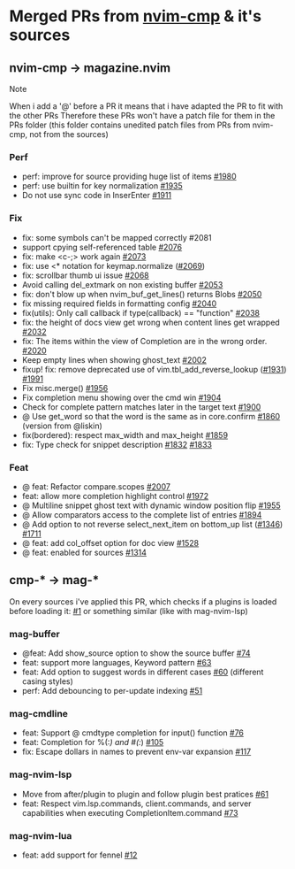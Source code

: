 # Merged PRs from [nvim-cmp](https://github.com/hrsh7th/nvim-cmp) & it's sources

## nvim-cmp -> magazine.nvim

> [!NOTE]
> When i add a '@' before a PR it means that i have adapted the PR to fit with the other PRs
> Therefore these PRs won't have a patch file for them in the PRs folder (this folder contains unedited patch files from PRs from nvim-cmp, not from the sources)

### Perf

- perf: improve for source providing huge list of items [#1980](https://github.com/hrsh7th/nvim-cmp/pull/1980)
- perf: use builtin for key normalization [#1935](https://github.com/hrsh7th/nvim-cmp/pull/1935)
- Do not use sync code in InserEnter [#1911](https://github.com/hrsh7th/nvim-cmp/pull/1911)

### Fix

- fix: some symbols can't be mapped correctly #2081 
- support cpying self-referenced table [#2076](https://github.com/hrsh7th/nvim-cmp/pull/2076)
- fix: make <c-;> work again [#2073](https://github.com/hrsh7th/nvim-cmp/pull/2073)
- fix: use \<\* notation for keymap.normalize ([#2069](https://github.com/hrsh7th/nvim-cmp/pull/2069))
- fix: scrollbar thumb ui issue [#2068](https://github.com/hrsh7th/nvim-cmp/pull/2068)
- Avoid calling del_extmark on non existing buffer [#2053](https://github.com/hrsh7th/nvim-cmp/pull/2053)
- fix: don't blow up when nvim_buf_get_lines() returns Blobs [#2050](https://github.com/hrsh7th/nvim-cmp/pull/2050)
- fix missing required fields in formatting config [#2040](https://github.com/hrsh7th/nvim-cmp/pull/2040)
- fix(utils): Only call callback if type(callback) == "function" [#2038](https://github.com/hrsh7th/nvim-cmp/pull/2038)
- fix: the height of docs view get wrong when content lines get wrapped [#2032](https://github.com/hrsh7th/nvim-cmp/pull/2032)
- fix: The items within the view of Completion are in the wrong order. [#2020](https://github.com/hrsh7th/nvim-cmp/pull/2020)
- Keep empty lines when showing ghost_text [#2002](https://github.com/hrsh7th/nvim-cmp/pull/2002)
- fixup! fix: remove deprecated use of vim.tbl_add_reverse_lookup ([#1931](https://github.com/hrsh7th/nvim-cmp/pull/1931)) [#1991](https://github.com/hrsh7th/nvim-cmp/pull/1991)
- Fix misc.merge() [#1956](https://github.com/hrsh7th/nvim-cmp/pull/1956)
- Fix completion menu showing over the cmd win [#1904](https://github.com/hrsh7th/nvim-cmp/pull/1904)
- Check for complete pattern matches later in the target text [#1900](https://github.com/hrsh7th/nvim-cmp/pull/1900)
- @ Use get_word so that the word is the same as in core.confirm [#1860](https://github.com/hrsh7th/nvim-cmp/pull/1860) (version from @liskin)
- fix(bordered): respect max_width and max_height [#1859](https://github.com/hrsh7th/nvim-cmp/pull/1859)
- fix: Type check for snippet description [#1832](https://github.com/hrsh7th/nvim-cmp/pull/1832) [#1833](https://github.com/hrsh7th/nvim-cmp/pull/1833)

### Feat

- @ feat: Refactor compare.scopes [#2007](https://github.com/hrsh7th/nvim-cmp/pull/2007)
- feat: allow more completion highlight control [#1972](https://github.com/hrsh7th/nvim-cmp/pull/1972)
- @ Multiline snippet ghost text with dynamic window position flip [#1955](https://github.com/hrsh7th/nvim-cmp/pull/1955)
- @ Allow comparators access to the complete list of entries [#1894](https://github.com/hrsh7th/nvim-cmp/pull/1894)
- @ Add option to not reverse select_next_item on bottom_up list ([#1346](https://github.com/hrsh7th/nvim-cmp/pull/1346)) [#1711](https://github.com/hrsh7th/nvim-cmp/pull/1711)
- @ feat: add col_offset option for doc view [#1528](https://github.com/hrsh7th/nvim-cmp/pull/1528)
- @ feat: enabled for sources [#1314](https://github.com/hrsh7th/nvim-cmp/pull/1314)

## cmp-* -> mag-*

On every sources i've applied this PR, which checks if a plugins is loaded before loading it: [#1](https://github.com/iguanacucumber/mag-buffer/pull/1) or something similar (like with mag-nvim-lsp)

### mag-buffer

- @feat: Add show_source option to show the source buffer [#74](https://github.com/hrsh7th/cmp-buffer/pull/74)
- feat: support more languages, Keyword pattern [#63](https://github.com/hrsh7th/cmp-buffer/pull/63)
- feat: Add option to suggest words in different cases [#60](https://github.com/hrsh7th/cmp-buffer/pull/60) (different casing styles)
- perf: Add debouncing to per-update indexing [#51](https://github.com/hrsh7th/cmp-buffer/pull/51)

### mag-cmdline

- feat: Support @ cmdtype completion for input() function [#76](https://github.com/hrsh7th/cmp-cmdline/pull/76)
- feat: Completion for %(:*) and #(:*) [#105](https://github.com/hrsh7th/cmp-cmdline/pull/105)
- fix: Escape dollars in names to prevent env-var expansion [#117](https://github.com/hrsh7th/cmp-cmdline/pull/117)

### mag-nvim-lsp

- Move from after/plugin to plugin and follow plugin best pratices [#61](https://github.com/hrsh7th/cmp-nvim-lsp/pull/61)
- feat: Respect vim.lsp.commands, client.commands, and server capabilities when executing CompletionItem.command [#73](https://github.com/hrsh7th/cmp-nvim-lsp/pull/73)

### mag-nvim-lua

- feat: add support for fennel [#12](https://github.com/hrsh7th/cmp-nvim-lua/pull/12)
